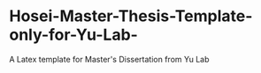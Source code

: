 # Hosei-Master-Thesis-Template-only-for-Yu-Lab-
A Latex template for Master's Dissertation from Yu Lab
